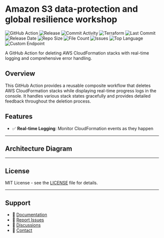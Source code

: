 # Amazon S3 data-protection and global resilience workshop

![GitHub Action](https://img.shields.io/badge/GitHub-Action-blue?logo=github)&nbsp;![Release](https://github.com/subhamay-bhattacharyya/0505-data-protection-tf/actions/workflows/release.yaml/badge.svg)&nbsp;![Commit Activity](https://img.shields.io/github/commit-activity/t/subhamay-bhattacharyya/0505-data-protection-tf)&nbsp;![Terraform](https://img.shields.io/badge/AWS-Terraform-orange?logo=amazonaws)&nbsp;![Last Commit](https://img.shields.io/github/last-commit/subhamay-bhattacharyya/0505-data-protection-tf)&nbsp;![Release Date](https://img.shields.io/github/release-date/subhamay-bhattacharyya/0505-data-protection-tf)&nbsp;![Repo Size](https://img.shields.io/github/repo-size/subhamay-bhattacharyya/0505-data-protection-tf)&nbsp;![File Count](https://img.shields.io/github/directory-file-count/subhamay-bhattacharyya/0505-data-protection-tf)&nbsp;![Issues](https://img.shields.io/github/issues/subhamay-bhattacharyya/0505-data-protection-tf)&nbsp;![Top Language](https://img.shields.io/github/languages/top/subhamay-bhattacharyya/0505-data-protection-tf)&nbsp;![Custom Endpoint](https://img.shields.io/endpoint?url=https://gist.githubusercontent.com/bsubhamay/79f0c85a63e1e08d68684952bf914f2b/raw/0505-data-protection-tf.json?)


A GitHub Action for deleting AWS CloudFormation stacks with real-time logging and comprehensive error handling.

## Overview

This GitHub Action provides a reusable composite workflow that deletes AWS CloudFormation stacks while displaying real-time progress logs in the console. It handles various stack states gracefully and provides detailed feedback throughout the deletion process.

## Features

- ✅ **Real-time Logging**: Monitor CloudFormation events as they happen

---

## Architecture Diagram


---

## License

MIT License - see the [LICENSE](LICENSE) file for details.

---

## Support

- 📖 [Documentation](https://github.com/subhamay-bhattacharyya/0505-data-protection-tf/wiki)
- 🐛 [Report Issues](https://github.com/subhamay-bhattacharyya/0505-data-protection-tf/issues)
- 💬 [Discussions](https://github.com/subhamay-bhattacharyya/0505-data-protection-tf/discussions)
- 📧 [Contact](mailto:support@subhamay.aws@gmail.com)